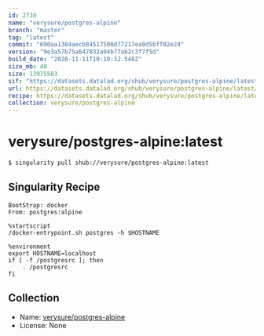 ```yaml
---
id: 2730
name: "verysure/postgres-alpine"
branch: "master"
tag: "latest"
commit: "690aa1384aecb84517500d77217ea9d5bff02e24"
version: "9e3a57b75a647832a94b77a62c3f7f5d"
build_date: "2020-11-11T10:19:32.548Z"
size_mb: 48
size: 13975583
sif: "https://datasets.datalad.org/shub/verysure/postgres-alpine/latest/2020-11-11-690aa138-9e3a57b7/9e3a57b75a647832a94b77a62c3f7f5d.simg"
url: https://datasets.datalad.org/shub/verysure/postgres-alpine/latest/2020-11-11-690aa138-9e3a57b7/
recipe: https://datasets.datalad.org/shub/verysure/postgres-alpine/latest/2020-11-11-690aa138-9e3a57b7/Singularity
collection: verysure/postgres-alpine
---
```


# verysure/postgres-alpine:latest

```bash
$ singularity pull shub://verysure/postgres-alpine:latest
```

## Singularity Recipe

```singularity
BootStrap: docker
From: postgres:alpine

%startscript
/docker-entrypoint.sh postgres -h $HOSTNAME

%environment
export HOSTNAME=localhost
if [ -f /postgresrc ]; then 
    . /postgresrc 
fi
```

## Collection

 - Name: [verysure/postgres-alpine](https://github.com/verysure/postgres-alpine)
 - License: None

